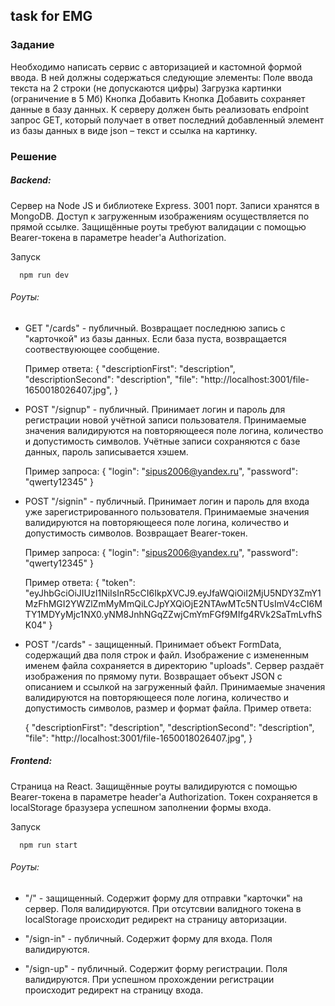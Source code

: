 
## task for EMG

### Задание
Необходимо написать сервис с авторизацией и кастомной формой ввода. В ней должны содержаться следующие элементы:
Поле ввода текста на 2 строки (не допускаются цифры)
Загрузка картинки (ограничение в 5 Мб)
Кнопка Добавить
Кнопка Добавить сохраняет данные в базу данных.
К серверу должен быть реализовать endpoint запрос GET, который получает в ответ последний добавленный элемент из базы данных в виде json – текст и ссылка на картинку.

### Решение
##### Backend:
  Сервер на Node JS и библиотеке Express. 3001 порт. Записи хранятся в MongoDB. Доступ к загруженным изображениям осуществляется по прямой ссылке.
  Защищённые роуты требуют валидации с помощью Bearer-токена в параметре header'а Authorization.
  
  Запуск
  
      npm run dev

###### Роуты:
  
  - GET "/cards" - публичный. Возвращает последнюю запись с "карточкой" из базы данных. Если база пуста, возвращается соотвествуюющее сообщение.
  
    Пример ответа:
    {
      "descriptionFirst": "description",
      "descriptionSecond": "description",
      "file": "http://localhost:3001/file-1650018026407.jpg",
    }
	
  - POST "/signup" - публичный. Принимает логин и пароль для регистрации новой учётной записи пользователя. Принимаемые значения валидируются на повторяющееся поле логина, количество и допустимость символов. Учётные записи сохраняются с базе данных, пароль записывается хэшем.
  
    Пример запроса:
	{
      "login": "sipus2006@yandex.ru",
      "password": "qwerty12345"
    }
	
  - POST "/signin" - публичный. Принимает логин и пароль для входа уже зарегистрированного пользователя. Принимаемые значения валидируются на повторяющееся поле логина, количество и допустимость символов. Возвращает Bearer-токен.
	
	Пример запроса:
	{
      "login": "sipus2006@yandex.ru",
      "password": "qwerty12345"
    }
	
    Пример ответа:
	{
      "token": "eyJhbGciOiJIUzI1NiIsInR5cCI6IkpXVCJ9.eyJfaWQiOiI2MjU5NDY3ZmY1MzFhMGI2YWZlZmMyMmQiLCJpYXQiOjE2NTAwMTc5NTUsImV4cCI6MTY1MDYyMjc1NX0.yNM8JnhNGqZZwjCmYmFGf9MIfg4RVk2SaTmLvfhSK04"
    }
	
  - POST "/cards" - защищенный. Принимает объект FormData, содержащий два поля строк и файл. Изображение с измененным именем файла сохраняется в директорию "uploads". Сервер раздаёт изображения по прямому пути. Возвращает объект JSON с описанием и ссылкой на загруженный файл. Принимаемые значения валидируются на повторяющееся поле логина, количество и допустимость символов, размер и формат файла. Пример ответа:
    
	{
      "descriptionFirst": "description",
      "descriptionSecond": "description",
      "file": "http://localhost:3001/file-1650018026407.jpg",
    }
	
##### Frontend:
  Страница на React. Защищённые роуты валидируются с помощью Bearer-токена в параметре header'а Authorization. Токен сохраняется в localStorage бразузера успешном заполнении формы входа.

  Запуск
  
      npm run start

###### Роуты:
  
  - "/" - защищенный. Содержит форму для отправки "карточки" на сервер. Поля валидируются. При отсутсвии валидного токена в localStorage происходит редирект на страницу авторизации.
  
  - "/sign-in" - публичный. Содержит форму для входа. Поля валидируются.
  
  - "/sign-up" - публичный. Содержит форму регистрации. Поля валидируются. При успешном прохождении регистрации происходит редирект на страницу входа.
